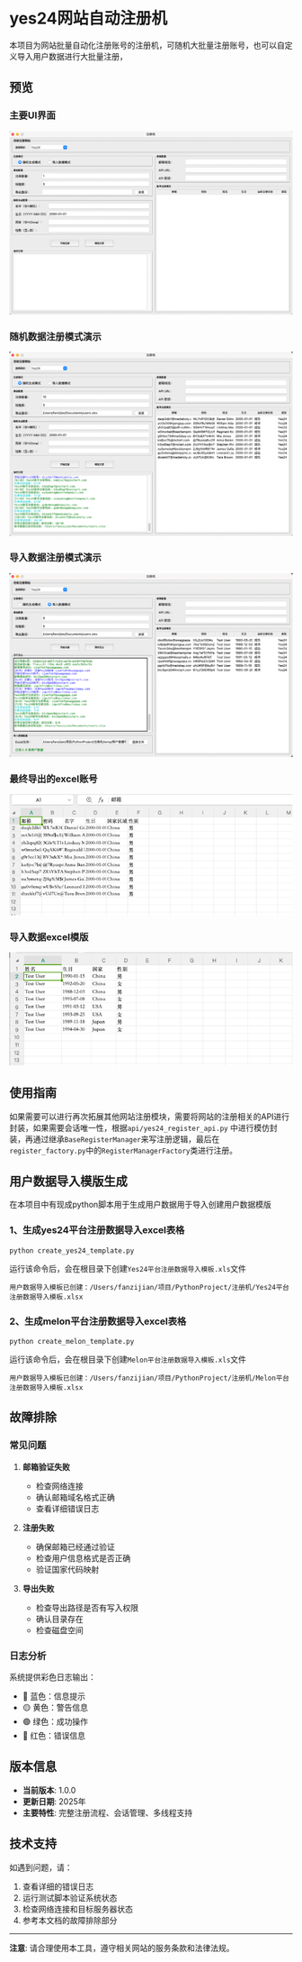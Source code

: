 # yes24网站自动注册机

本项目为网站批量自动化注册账号的注册机，可随机大批量注册账号，也可以自定义导入用户数据进行大批量注册，

## 预览
### 主要UI界面
![img.png](doc/img.png)

### 随机数据注册模式演示
![img.png](doc/img2.png)

### 导入数据注册模式演示
![img.png](doc/img3.png)

### 最终导出的excel账号
![img.png](doc/img4.png)

### 导入数据excel模版
![img.png](doc/img5.png)

## 使用指南
如果需要可以进行再次拓展其他网站注册模块，需要将网站的注册相关的API进行封装，如果需要会话唯一性，根据`api/yes24_register_api.py`
中进行模仿封装，再通过继承`BaseRegisterManager`来写注册逻辑，最后在`register_factory.py`中的`RegisterManagerFactory`类进行注册。


## 用户数据导入模版生成
在本项目中有现成python脚本用于生成用户数据用于导入创建用户数据模版

### 1、生成yes24平台注册数据导入excel表格
```shell
python create_yes24_template.py
```

运行该命令后，会在根目录下创建`Yes24平台注册数据导入模板.xls`文件
```
用户数据导入模板已创建：/Users/fanzijian/项目/PythonProject/注册机/Yes24平台注册数据导入模板.xlsx
```

### 2、生成melon平台注册数据导入excel表格
```shell
python create_melon_template.py
```
运行该命令后，会在根目录下创建`Melon平台注册数据导入模板.xls`文件
```
用户数据导入模板已创建：/Users/fanzijian/项目/PythonProject/注册机/Melon平台注册数据导入模板.xlsx
```

## 故障排除

### 常见问题

1. **邮箱验证失败**
   - 检查网络连接
   - 确认邮箱域名格式正确
   - 查看详细错误日志

2. **注册失败**
   - 确保邮箱已经通过验证
   - 检查用户信息格式是否正确
   - 验证国家代码映射

3. **导出失败**
   - 检查导出路径是否有写入权限
   - 确认目录存在
   - 检查磁盘空间

### 日志分析
系统提供彩色日志输出：
- 🔵 蓝色：信息提示
- 🟡 黄色：警告信息
- 🟢 绿色：成功操作
- 🔴 红色：错误信息

## 版本信息

- **当前版本**: 1.0.0
- **更新日期**: 2025年
- **主要特性**: 完整注册流程、会话管理、多线程支持

## 技术支持

如遇到问题，请：
1. 查看详细的错误日志
2. 运行测试脚本验证系统状态
3. 检查网络连接和目标服务器状态
4. 参考本文档的故障排除部分

---

**注意**: 请合理使用本工具，遵守相关网站的服务条款和法律法规。


